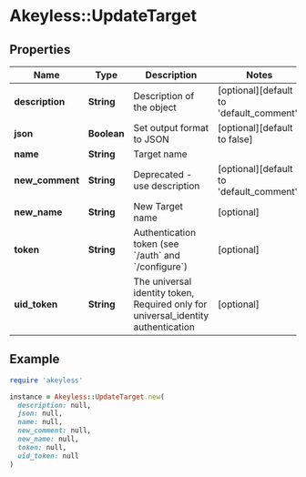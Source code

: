 # Akeyless::UpdateTarget

## Properties

| Name | Type | Description | Notes |
| ---- | ---- | ----------- | ----- |
| **description** | **String** | Description of the object | [optional][default to &#39;default_comment&#39;] |
| **json** | **Boolean** | Set output format to JSON | [optional][default to false] |
| **name** | **String** | Target name |  |
| **new_comment** | **String** | Deprecated - use description | [optional][default to &#39;default_comment&#39;] |
| **new_name** | **String** | New Target name | [optional] |
| **token** | **String** | Authentication token (see &#x60;/auth&#x60; and &#x60;/configure&#x60;) | [optional] |
| **uid_token** | **String** | The universal identity token, Required only for universal_identity authentication | [optional] |

## Example

```ruby
require 'akeyless'

instance = Akeyless::UpdateTarget.new(
  description: null,
  json: null,
  name: null,
  new_comment: null,
  new_name: null,
  token: null,
  uid_token: null
)
```

